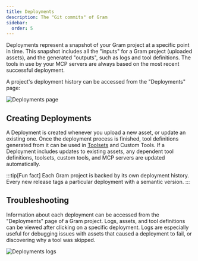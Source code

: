 ```yaml
---
title: Deployments
description: The "Git commits" of Gram
sidebar:
  order: 5
---
```


Deployments represent a snapshot of your Gram project at a specific point in
time. This snapshot includes all the "inputs" for a Gram project (uploaded
assets), and the generated "outputs", such as logs and tool definitions. The
tools in use by your MCP servers are always based on the most recent successful
deployment.

A project's deployment history can be accessed from the "Deployments" page:

![Deployments page](/img/concepts/deployments/deployments-page.png)

## Creating Deployments

A Deployment is created whenever you upload a new asset, or update an existing
one. Once the deployment process is finished, tool definitions generated from
it can be used in [Toolsets](/build-mcp/custom-toolsets) and Custom Tools. If a
Deployment includes updates to existing assets, any dependent tool definitions,
toolsets, custom tools, and MCP servers are updated automatically.

:::tip[Fun fact]
Each Gram project is backed by its own deployment history. Every new release
tags a particular deployment with a semantic version.
:::

## Troubleshooting

Information about each deployment can be accessed from the "Deployments" page of
a Gram project. Logs, assets, and tool definitions can be viewed after clicking
on a specific deployment. Logs are especially useful for debugging issues with assets
that caused a deployment to fail, or discovering why a tool was skipped.

![Deployments logs](/img/concepts/deployments/failed-deployment-logs.png)
